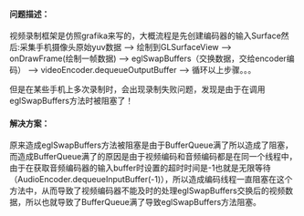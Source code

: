 #### 问题描述：   

视频录制框架是仿照grafika来写的，大概流程是先创建编码器的输入Surface然后:采集手机摄像头原始yuv数据 —> 绘制到GLSurfaceView —> onDrawFrame(绘制一帧数据) —> eglSwapBuffers（交换数据，交给encoder编码） —> videoEncoder.dequeueOutputBuffer —> 循环以上步骤。。。    
 
 但是在某些手机上多次录制时，会出现录制失败问题，发现是由于在调用eglSwapBuffers方法时被阻塞了！
 
 #### 解决方案：   
 
 原来造成eglSwapBuffers方法被阻塞是由于BufferQueue满了所以造成了阻塞，而造成BufferQueue满了的原因是由于视频编码和音频编码都是在同一个线程中，由于在获取音频编码器的输入buffer时设置的超时时间是-1也就是无限等待（AudioEncoder.dequeueInputBuffer(-1)），所以造成编码线程一直阻塞在这个方法中，从而导致了视频编码器不能及时的处理eglSwapBuffers交换后的视频数据，所以也就导致了BufferQueue满了导致eglSwapBuffers方法阻塞。